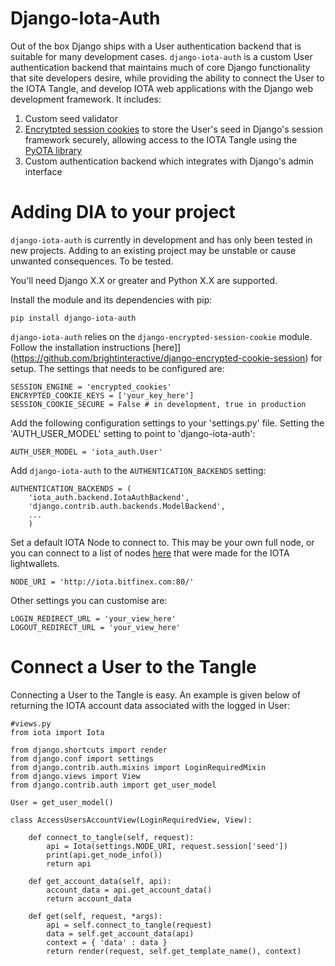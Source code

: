# Django-Iota-Auth #

Out of the box Django ships with a User authentication backend that is suitable for many development cases. `django-iota-auth` is a custom User authentication backend that maintains much of core Django functionality that site developers desire, while providing the ability to connect the User to the IOTA Tangle, and develop IOTA web applications with the Django web development framework. It includes:

1. Custom seed validator
2. [Encrytpted session cookies](https://github.com/brightinteractive/django-encrypted-cookie-session) to store the User's seed in Django's session framework securely, allowing access to the IOTA Tangle using the [PyOTA library](https://github.com/iotaledger/iota.lib.py)
2. Custom authentication backend which integrates with Django's admin interface

# Adding DIA to your project #

`django-iota-auth` is currently in development and has only been tested in new projects. Adding to an existing project may be unstable or cause unwanted consequences. To be tested.

You'll need Django X.X or greater and Python X.X are supported.

Install the module and its dependencies with pip:

```
pip install django-iota-auth
```

`django-iota-auth` relies on the `django-encrypted-session-cookie` module. Follow the installation instructions [here]](https://github.com/brightinteractive/django-encrypted-cookie-session) for setup. The settings that needs to be configured are:

```
SESSION_ENGINE = 'encrypted_cookies'
ENCRYPTED_COOKIE_KEYS = ['your_key_here']
SESSION_COOKIE_SECURE = False # in development, true in production
```

Add the following configuration settings to your 'settings.py' file. Setting the 'AUTH_USER_MODEL' setting to point to 'django-iota-auth':

```
AUTH_USER_MODEL = 'iota_auth.User'
```

Add `django-iota-auth` to the `AUTHENTICATION_BACKENDS` setting:

```
AUTHENTICATION_BACKENDS = (
    'iota_auth.backend.IotaAuthBackend',
    'django.contrib.auth.backends.ModelBackend',
    ...
    )
```

Set a default IOTA Node to connect to. This may be your own full node, or you can connect to a list of nodes [here](http://iotasupport.com/lightwallet.shtml) that were made for the IOTA lightwallets. 

```
NODE_URI = 'http://iota.bitfinex.com:80/'
```

Other settings you can customise are:

```
LOGIN_REDIRECT_URL = 'your_view_here'
LOGOUT_REDIRECT_URL = 'your_view_here'
```

# Connect a User to the Tangle #

Connecting a User to the Tangle is easy. An example is given below of returning the IOTA account data associated with the logged in User:

```
#views.py
from iota import Iota

from django.shortcuts import render
from django.conf import settings
from django.contrib.auth.mixins import LoginRequiredMixin
from django.views import View
from django.contrib.auth import get_user_model

User = get_user_model()

class AccessUsersAccountView(LoginRequiredView, View):

    def connect_to_tangle(self, request):
        api = Iota(settings.NODE_URI, request.session['seed'])
        print(api.get_node_info())
        return api

    def get_account_data(self, api):
        account_data = api.get_account_data()
        return account_data

    def get(self, request, *args):
        api = self.connect_to_tangle(request)
        data = self.get_account_data(api)
        context = { 'data' : data }
        return render(request, self.get_template_name(), context)

```